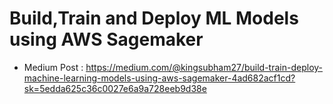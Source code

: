 # Build,Train and Deploy ML Models using AWS Sagemaker

- Medium Post : https://medium.com/@kingsubham27/build-train-deploy-machine-learning-models-using-aws-sagemaker-4ad682acf1cd?sk=5edda625c36c0027e6a9a728eeb9d38e
